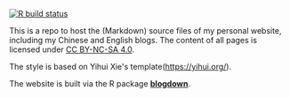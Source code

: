 <!-- badges: start -->
[![R build status](https://github.com/DSqiansun/blog/workflows/R-CMD-check/badge.svg)](https://github.com/DSqiansun/blog/actions)
<!-- badges: end -->
This is a repo to host the (Markdown) source files of my personal website, including my Chinese and English blogs. The content of all pages is licensed under [CC BY-NC-SA 4.0](http://creativecommons.org/licenses/by-nc-sa/4.0/).

The style is based on Yihui Xie's template(https://yihui.org/).

The website is built via the R package [**blogdown**](https://github.com/rstudio/blogdown).


